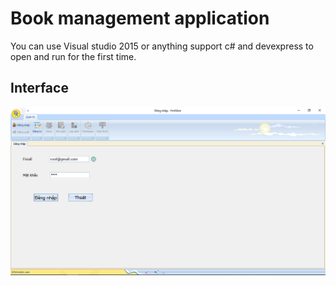 # Book management application
You can use Visual studio 2015 or anything support c# and devexpress to open and run for the first time.

## Interface

<img src="https://github.com/hoangminh281/Book-management/blob/master/image-1.png" alt="screenshot"/>
